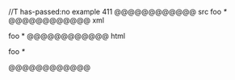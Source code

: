 //T has-passed:no
example 411
@@@@@@@@@@@@ src
foo *\**
@@@@@@@@@@@@ xml
<?xml version="1.0" encoding="UTF-8"?>
<!DOCTYPE document SYSTEM "CommonMark.dtd">
<document xmlns="http://commonmark.org/xml/1.0">
  <paragraph>
    <text>foo </text>
    <emph>
      <text>*</text>
    </emph>
  </paragraph>
</document>
@@@@@@@@@@@@ html
<p>foo <em>*</em></p>
@@@@@@@@@@@@
